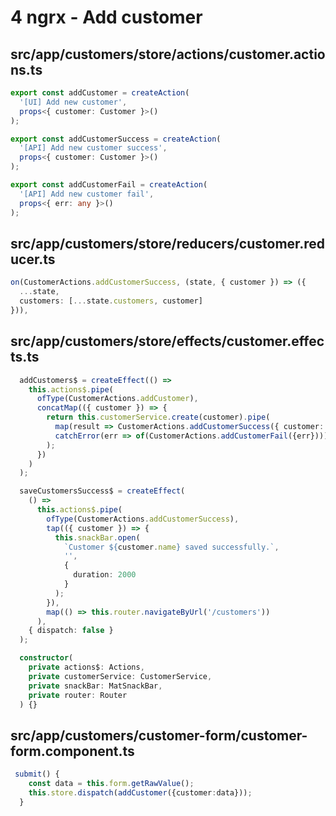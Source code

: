 # 4 ngrx - Add customer

## src/app/customers/store/actions/customer.actions.ts

```ts
export const addCustomer = createAction(
  '[UI] Add new customer',
  props<{ customer: Customer }>()
);

export const addCustomerSuccess = createAction(
  '[API] Add new customer success',
  props<{ customer: Customer }>()
);

export const addCustomerFail = createAction(
  '[API] Add new customer fail',
  props<{ err: any }>()
);
```

## src/app/customers/store/reducers/customer.reducer.ts

```ts
on(CustomerActions.addCustomerSuccess, (state, { customer }) => ({
  ...state,
  customers: [...state.customers, customer]
})),
```

## src/app/customers/store/effects/customer.effects.ts

```ts
  addCustomers$ = createEffect(() =>
    this.actions$.pipe(
      ofType(CustomerActions.addCustomer),
      concatMap(({ customer }) => {
        return this.customerService.create(customer).pipe(
          map(result => CustomerActions.addCustomerSuccess({ customer: result })),
          catchError(err => of(CustomerActions.addCustomerFail({err})))
        );
      })
    )
  );

  saveCustomersSuccess$ = createEffect(
    () =>
      this.actions$.pipe(
        ofType(CustomerActions.addCustomerSuccess),
        tap(({ customer }) => {
          this.snackBar.open(
            `Customer ${customer.name} saved successfully.`,
            '',
            {
              duration: 2000
            }
          );
        }),
        map(() => this.router.navigateByUrl('/customers'))
      ),
    { dispatch: false }
  );

  constructor(
    private actions$: Actions,
    private customerService: CustomerService,
    private snackBar: MatSnackBar,
    private router: Router
  ) {}
```

## src/app/customers/customer-form/customer-form.component.ts

```ts
 submit() {
    const data = this.form.getRawValue();
    this.store.dispatch(addCustomer({customer:data}));
  }
```
